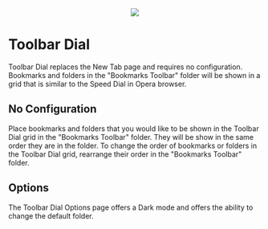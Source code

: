 <div style="text-align:center"><img src ="https://github.com/lucaseverett/toolbar-dial-firefox/blob/master/DefaultLight.png" /></div>

# Toolbar Dial

Toolbar Dial replaces the New Tab page and requires no configuration. Bookmarks and folders in the "Bookmarks Toolbar" folder will be shown in a grid that is similar to the Speed Dial in Opera browser.

## No Configuration

Place bookmarks and folders that you would like to be shown in the Toolbar Dial grid in the "Bookmarks Toolbar" folder. They will be show in the same order they are in the folder. To change the order of bookmarks or folders in the Toolbar Dial grid, rearrange their order in the "Bookmarks Toolbar" folder.

## Options

The Toolbar Dial Options page offers a Dark mode and offers the ability to change the default folder.
